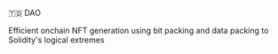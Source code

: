 🇹🇩 DAO

Efficient onchain NFT generation using bit packing and data packing to Solidity's logical extremes